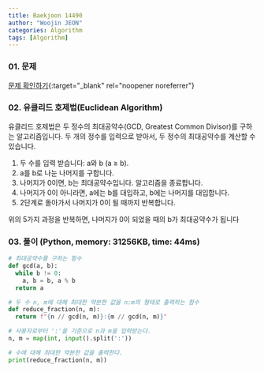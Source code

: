 ```yaml
---
title: Baekjoon 14490
author: "Woojin JEON"
categories: Algorithm
tags: [Algorithm]
---
```


### 01. 문제

[문제 확인하기](https://www.acmicpc.net/problem/14490){:target="_blank" rel="noopener noreferrer"}

### 02. 유클리드 호제법(Euclidean Algorithm)

유클리드 호제법은 두 정수의 최대공약수(GCD, Greatest Common Divisor)를 구하는 알고리즘입니다. 두 개의 정수를 입력으로 받아서, 두 정수의 최대공약수를 계산할 수 있습니다.

1. 두 수를 입력 받습니다: a와 b (a ≥ b).
2. a를 b로 나눈 나머지를 구합니다.
3. 나머지가 0이면, b는 최대공약수입니다. 알고리즘을 종료합니다.
4. 나머지가 0이 아니라면, a에는 b를 대입하고, b에는 나머지를 대입합니다.
5. 2단계로 돌아가서 나머지가 0이 될 때까지 반복합니다.

위의 5가지 과정을 반복하면, 나머지가 0이 되었을 때의 b가 최대공약수가 됩니다

### 03. 풀이 (Python, memory: 31256KB, time: 44ms)

```Python
# 최대공약수를 구하는 함수
def gcd(a, b):
  while b != 0:
    a, b = b, a % b
  return a

# 두 수 n, m에 대해 최대한 약분한 값을 n:m의 형태로 출력하는 함수 
def reduce_fraction(n, m):
  return f"{n // gcd(n, m)}:{m // gcd(n, m)}"

# 사용자로부터 ':'을 기준으로 n과 m을 입력받는다.
n, m = map(int, input().split(':'))

# 수에 대해 최대한 약분한 값을 출력한다.
print(reduce_fraction(n, m))

```
